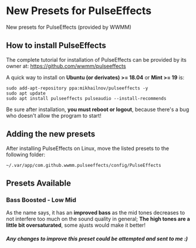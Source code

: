 # New Presets for PulseEffects
New presets for PulseEffects (provided by WWMM)

## How to install PulseEffects
The complete tutorial for installation of PulseEffects can be provided by its owner at: https://github.com/wwmm/pulseeffects

A quick way to install on **Ubuntu (or derivates) >= 18.04** or **Mint >= 19** is:
```
sudo add-apt-repository ppa:mikhailnov/pulseeffects -y
sudo apt update
sudo apt install pulseeffects pulseaudio --install-recommends
```
Be sure after installation, **you must reboot or logout**, because there's a bug who doesn't allow the program to start!

## Adding the new presets

After installing PulseEffects on Linux, move the listed presets to the following folder:
```
~/.var/app/com.github.wwmm.pulseeffects/config/PulseEffects 
```
## Presets Available

### Bass Boosted - Low Mid

As the name says, it has an **improved bass** as the mid tones decreases to not interfere too much on the sound quality in general; **The high tones are a little bit oversaturated**, some ajusts would make it better! 


##### Any changes to improve this preset could be attempted and sent to me :)
